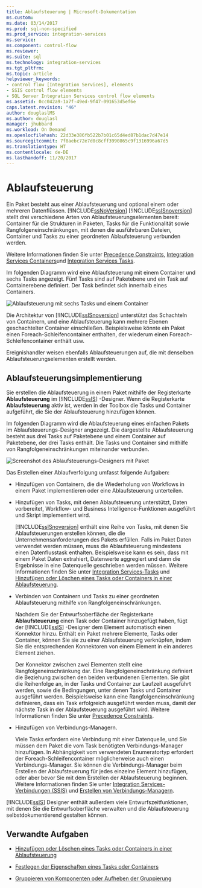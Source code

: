 ```yaml
---
title: Ablaufsteuerung | Microsoft-Dokumentation
ms.custom: 
ms.date: 03/14/2017
ms.prod: sql-non-specified
ms.prod_service: integration-services
ms.service: 
ms.component: control-flow
ms.reviewer: 
ms.suite: sql
ms.technology: integration-services
ms.tgt_pltfrm: 
ms.topic: article
helpviewer_keywords:
- control flow [Integration Services], elements
- SSIS control flow elements
- SQL Server Integration Services control flow elements
ms.assetid: 0cc042a9-1a7f-49ed-9f47-091653d5ef6e
caps.latest.revision: "46"
author: douglaslMS
ms.author: douglasl
manager: jhubbard
ms.workload: On Demand
ms.openlocfilehash: 22d33e386fb522b7b01c65d4ed87b1dac7d47e14
ms.sourcegitcommit: 7f8aebc72e7d0c8cff3990865c9f1316996a67d5
ms.translationtype: HT
ms.contentlocale: de-DE
ms.lasthandoff: 11/20/2017
---
```

# <a name="control-flow"></a>Ablaufsteuerung
  Ein Paket besteht aus einer Ablaufsteuerung und optional einem oder mehreren Datenflüssen. [!INCLUDE[ssNoVersion](../../includes/ssnoversion-md.md)] [!INCLUDE[ssISnoversion](../../includes/ssisnoversion-md.md)] stellt drei verschiedene Arten von Ablaufsteuerungselementen bereit: Container für die Strukturen in Paketen, Tasks für die Funktionalität sowie Rangfolgeneinschränkungen, mit denen die ausführbaren Dateien, Container und Tasks zu einer geordneten Ablaufsteuerung verbunden werden.  
  
 Weitere Informationen finden Sie unter [Precedence Constraints](../../integration-services/control-flow/precedence-constraints.md), [Integration Services Containers](../../integration-services/control-flow/integration-services-containers.md)und [Integration Services Tasks](../../integration-services/control-flow/integration-services-tasks.md).  
  
 Im folgenden Diagramm wird eine Ablaufsteuerung mit einem Container und sechs Tasks angezeigt. Fünf Tasks sind auf Paketebene und ein Task auf Containerebene definiert. Der Task befindet sich innerhalb eines Containers.  
  
 ![Ablaufsteuerung mit sechs Tasks und einem Container](../../integration-services/control-flow/media/ssis-controlflowelmt.gif "Ablaufsteuerung mit sechs Tasks und einem Container")  
  
 Die Architektur von [!INCLUDE[ssISnoversion](../../includes/ssisnoversion-md.md)] unterstützt das Schachteln von Containern, und eine Ablaufsteuerung kann mehrere Ebenen geschachtelter Container einschließen. Beispielsweise könnte ein Paket einen Foreach-Schleifencontainer enthalten, der wiederum einen Foreach-Schleifencontainer enthält usw.  
  
 Ereignishandler weisen ebenfalls Ablaufsteuerungen auf, die mit denselben Ablaufsteuerungselementen erstellt werden.  
  
## <a name="control-flow-implementation"></a>Ablaufsteuerungsimplementierung  
 Sie erstellen die Ablaufsteuerung in einem Paket mithilfe der Registerkarte **Ablaufsteuerung** im [!INCLUDE[ssIS](../../includes/ssis-md.md)] -Designer. Wenn die Registerkarte **Ablaufsteuerung** aktiv ist, werden in der Toolbox die Tasks und Container aufgeführt, die Sie der Ablaufsteuerung hinzufügen können.  
  
 Im folgenden Diagramm wird die Ablaufsteuerung eines einfachen Pakets im Ablaufsteuerungs-Designer angezeigt. Die dargestellte Ablaufsteuerung besteht aus drei Tasks auf Paketebene und einem Container auf Paketebene, der drei Tasks enthält. Die Tasks und Container sind mithilfe von Rangfolgeneinschränkungen miteinander verbunden.  
  
 ![Screenshot des Ablaufsteuerungs-Designers mit Paket](../../integration-services/connection-manager/media/samplecontrolflow.gif "Screenshot des Ablaufsteuerungs-Designers mit Paket")  
  
 Das Erstellen einer Ablaufverfolgung umfasst folgende Aufgaben:  
  
-   Hinzufügen von Containern, die die Wiederholung von Workflows in einem Paket implementieren oder eine Ablaufsteuerung unterteilen.  
  
-   Hinzufügen von Tasks, mit denen Ablaufsteuerung unterstützt, Daten vorbereitet, Workflow- und Business Intelligence-Funktionen ausgeführt und Skript implementiert wird.  
  
     [!INCLUDE[ssISnoversion](../../includes/ssisnoversion-md.md)] enthält eine Reihe von Tasks, mit denen Sie Ablaufsteuerungen erstellen können, die die Unternehmensanforderungen des Pakets erfüllen. Falls im Paket Daten verwendet werden müssen, muss die Ablaufsteuerung mindestens einen Datenflusstask enthalten. Beispielsweise kann es sein, dass mit einem Paket Daten extrahiert, Datenwerte aggregiert und dann die Ergebnisse in eine Datenquelle geschrieben werden müssen.  Weitere Informationen finden Sie unter [Integration Services-Tasks](../../integration-services/control-flow/integration-services-tasks.md) und [Hinzufügen oder Löschen eines Tasks oder Containers in einer Ablaufsteuerung](../../integration-services/control-flow/add-or-delete-a-task-or-a-container-in-a-control-flow.md).  
  
-   Verbinden von Containern und Tasks zu einer geordneten Ablaufsteuerung mithilfe von Rangfolgeneinschränkungen.  
  
     Nachdem Sie der Entwurfsoberfläche der Registerkarte **Ablaufsteuerung** einen Task oder Container hinzugefügt haben, fügt der [!INCLUDE[ssIS](../../includes/ssis-md.md)] -Designer dem Element automatisch einen Konnektor hinzu. Enthält ein Paket mehrere Elemente, Tasks oder Container, können Sie sie zu einer Ablaufsteuerung verknüpfen, indem Sie die entsprechenden Konnektoren von einem Element in ein anderes Element ziehen.  
  
     Der Konnektor zwischen zwei Elementen stellt eine Rangfolgeneinschränkung dar. Eine Rangfolgeneinschränkung definiert die Beziehung zwischen den beiden verbundenen Elementen. Sie gibt die Reihenfolge an, in der Tasks und Container zur Laufzeit ausgeführt werden, sowie die Bedingungen, unter denen Tasks und Container ausgeführt werden. Beispielsweise kann eine Rangfolgeneinschränkung definieren, dass ein Task erfolgreich ausgeführt werden muss, damit der nächste Task in der Ablaufsteuerung ausgeführt wird. Weitere Informationen finden Sie unter [Precedence Constraints](../../integration-services/control-flow/precedence-constraints.md).  
  
-   Hinzufügen von Verbindungs-Managern.  
  
     Viele Tasks erfordern eine Verbindung mit einer Datenquelle, und Sie müssen dem Paket die vom Task benötigten Verbindungs-Manager hinzufügen. In Abhängigkeit vom verwendeten Enumeratortyp erfordert der Foreach-Schleifencontainer möglicherweise auch einen Verbindungs-Manager. Sie können die Verbindungs-Manager beim Erstellen der Ablaufsteuerung für jedes einzelne Element hinzufügen, oder aber bevor Sie mit dem Erstellen der Ablaufsteuerung beginnen. Weitere Informationen finden Sie unter [Integration Services-Verbindungen &#40;SSIS&#41;](../../integration-services/connection-manager/integration-services-ssis-connections.md) und [Erstellen von Verbindungs-Managern](http://msdn.microsoft.com/library/6ca317b8-0061-4d9d-b830-ee8c21268345).  
  
 [!INCLUDE[ssIS](../../includes/ssis-md.md)] Designer enthält außerdem viele Entwurfszeitfunktionen, mit denen Sie die Entwurfsoberfläche verwalten und die Ablaufsteuerung selbstdokumentierend gestalten können.  
  
## <a name="related-tasks"></a>Verwandte Aufgaben  
  
-   [Hinzufügen oder Löschen eines Tasks oder Containers in einer Ablaufsteuerung](../../integration-services/control-flow/add-or-delete-a-task-or-a-container-in-a-control-flow.md)  
  
-   [Festlegen der Eigenschaften eines Tasks oder Containers](http://msdn.microsoft.com/library/52d47ca4-fb8c-493d-8b2b-48bb269f859b)  
  
-   [Gruppieren von Komponenten oder Aufheben der Gruppierung](../../integration-services/group-or-ungroup-components.md)  
  
  
